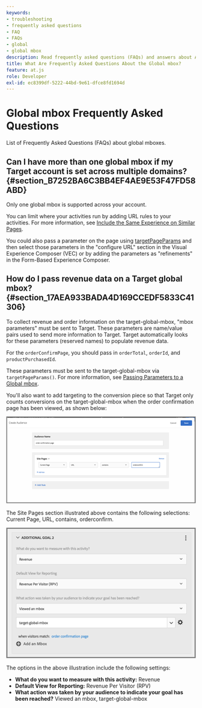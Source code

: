 ```yaml
---
keywords:
- troubleshooting
- frequently asked questions
- FAQ
- FAQs
- global
- global mbox
description: Read frequently asked questions (FAQs) and answers about Adobe Target global mboxes.
title: What Are Frequently Asked Questions About the Global mbox?
feature: at.js
role: Developer
exl-id: ec8399df-5222-44bd-9e61-dfce8fd1694d
---
```

# Global mbox Frequently Asked Questions

List of Frequently Asked Questions (FAQs) about global mboxes.

## Can I have more than one global mbox if my Target account is set across multiple domains? {#section_B7252BA6C3BB4EF4AE9E53F47FD58ABD}

Only one global mbox is supported across your account.

You can limit where your activities run by adding URL rules to your activities. For more information, see [Include the Same Experience on Similar Pages](/help/main/c-experiences/c-visual-experience-composer/temtest.md#task_2539D51A18044F82B0D9895636546781).

You could also pass a parameter on the page using [targetPageParams](/help/c-implementing-target/c-implementing-target-for-client-side-web/targetpageparams.md) and then select those parameters in the "configure URL" section in the Visual Experience Composer (VEC) or by adding the parameters as "refinements" in the Form-Based Experience Composer.

## How do I pass revenue data on a Target global mbox? {#section_17AEA933BADA4D169CCEDF5833C41306}

To collect revenue and order information on the target-global-mbox, "mbox parameters" must be sent to Target. These parameters are name/value pairs used to send more information to Target. Target automatically looks for these parameters (reserved names) to populate revenue data.

For the `orderConfirmPage`, you should pass in `orderTotal`, `orderId`, and `productPurchasedId`.

These parameters must be sent to the target-global-mbox via `targetPageParams()`. For more information, see [Passing Parameters to a Global mbox](/help/c-implementing-target/c-implementing-target-for-client-side-web/t-mbox-download/c-understanding-global-mbox/pass-parameters-to-global-mbox.md#concept_33362A04146C4E3C8E7089B65F38B5E5).

You'll also want to add targeting to the conversion piece so that Target only counts conversions on the target-global-mbox when the order confirmation page has been viewed, as shown below:

![alt image](assets/revenue1.png)

The Site Pages section illustrated above contains the following selections: Current Page, URL, contains, orderconfirm.

![alt image](assets/revenue2.png)

The options in the above illustration include the following settings:

* **What do you want to measure with this activity:** Revenue 
* **Default View for Reporting:** Revenue Per Visitor (RPV) 
* **What action was taken by your audience to indicate your goal has been reached?** Viewed an mbox, target-global-mbox
